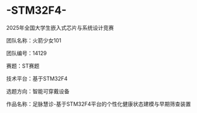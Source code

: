 # -STM32F4-
2025年全国大学生嵌入式芯片与系统设计竞赛

团队名称：火箭少女101

团队编号：14129

赛题：ST赛题

技术平台：基于STM32F4

选题方向：智能可穿戴设备

作品名称：足脉慧诊-基于STM32F4平台的个性化健康状态建模与早期筛查装置

